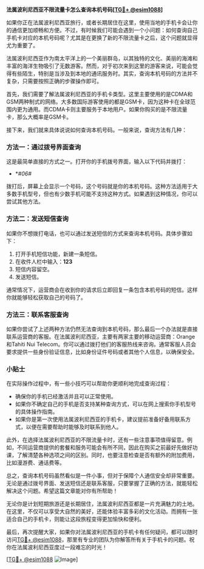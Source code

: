 **法属波利尼西亚不限流量卡怎么查询本机号码[[TG💪+ @esim1088](https://t.me/s/esim1088)]**

如果你正在法属波利尼西亚旅行，或者长期居住在这里，使用当地的手机卡会让你的通信更加顺畅和方便。不过，有时候我们可能会遇到一个小问题：如何查询自己手机卡对应的本机号码呢？尤其是在更换了新的不限流量卡之后，这个问题就显得尤为重要了。

法属波利尼西亚作为南太平洋上的一个美丽群岛，以其独特的文化、美丽的海滩和丰富的海洋生物吸引了无数游客。然而，对于初次来到这里的游客来说，可能会觉得有些陌生，特别是当涉及到本地的通讯服务时。其实，查询本机号码的方法并不复杂，只需要按照正确的步骤操作即可。

首先，我们需要了解法属波利尼西亚的手机卡类型。这里主要使用的是CDMA和GSM两种制式的网络。大多数国际游客使用的都是GSM卡，因为这种卡在全球范围内更为通用。而CDMA卡则主要服务于本地用户。如果你购买的是不限流量卡，那么大概率是GSM卡。

接下来，我们就来具体说说如何查询本机号码。一般来说，查询方法有几种：

### 方法一：通过拨号界面查询

这是最简单直接的方式之一。打开你的手机拨号界面，输入以下代码并拨打：

- **#*06#**

拨打后，屏幕上会显示一个号码，这个号码就是你的本机号码。这种方法适用于大多数手机型号，但也有少数手机可能不支持这种方式。如果遇到这种情况，你可以尝试其他方法。

### 方法二：发送短信查询

如果你不想拨打电话，也可以通过发送短信的方式来查询本机号码。具体步骤如下：

1. 打开手机短信功能，新建一条短信。
2. 在收件人栏中输入：**123**
3. 短信内容留空。
4. 发送短信。

通常情况下，运营商会在收到你的请求后立即回复一条包含本机号码的短信。这样你就能够轻松获取自己的号码了。

### 方法三：联系客服查询

如果你尝试了上述两种方法仍然无法查询到本机号码，那么最后一个办法就是直接联系运营商的客服。在法属波利尼西亚，主要有两家主要的移动运营商：Orange和Tahiti Nui Telecom。你可以通过拨打他们的客服热线来咨询。通常客服人员会要求提供一些身份验证信息，比如身份证件号码或者其他个人信息，以确保安全。

### 小贴士

在实际操作过程中，有一些小技巧可以帮助你更顺利地完成查询过程：

- 确保你的手机已经激活并且可以正常使用。
- 如果你不确定自己的手机是否支持某种查询方式，可以在网上搜索你手机型号的具体操作指南。
- 如果你是第一次使用法属波利尼西亚的手机卡，建议提前准备好备用联系方式，以便在需要帮助时能够及时联系到他人。

此外，在选择法属波利尼西亚的不限流量卡时，还有一些注意事项值得留意。例如，不同运营商提供的套餐和服务可能会有所不同，因此在购买之前最好先做好功课，了解清楚各种选项之间的区别。同时，也要注意检查是否有额外的附加费用，比如漫游费、通话费等。

总之，查询本机号码虽然看似是一件小事，但对于保障个人通信安全却非常重要。无论是通过拨号界面、发送短信还是联系客服，只要掌握了正确的方法，就能轻松解决这个问题。希望这篇文章能对你有所帮助！

无论你是计划短期旅游还是长期居住，法属波利尼西亚都是一片充满魅力的土地。在这里，不仅可以享受大自然的美好，还能体验丰富多彩的文化活动。而拥有一张适合自己的手机卡，则能让这段旅程变得更加愉快和便利。

最后，再次提醒大家，如果你对法属波利尼西亚的手机卡有任何疑问，都可以随时访问[TG💪+ @esim1088](https://t.me/s/esim1088)，那里有专业的团队为你解答所有关于手机卡的问题。祝你在法属波利尼西亚度过一段难忘的时光！

[[TG💪+ @esim1088](https://t.me/s/esim1088) ![Image](https://i.postimg.cc/4NQfJmqS/Snipaste-2025-05-13-00-14-12.png)]